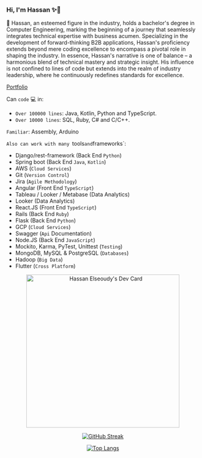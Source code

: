 ### Hi, I'm Hassan ✨👋


🌱 Hassan, an esteemed figure in the industry, holds a bachelor's degree in Computer Engineering, marking the beginning of a journey that seamlessly integrates technical expertise with business acumen. Specializing in the development of forward-thinking B2B applications, Hassan's proficiency extends beyond mere coding excellence to encompass a pivotal role in shaping the industry. In essence, Hassan's narrative is one of balance – a harmonious blend of technical mastery and strategic insight. His influence is not confined to lines of code but extends into the realm of industry leadership, where he continuously redefines standards for excellence.

<a href="https://hassan-elseoudy.github.io/" target="_blank">Portfolio</a>


Can `code` 💻 in:

- `Over 100000 lines`: Java, Kotlin, Python and TypeScript.
- `Over 10000 lines`: SQL, Ruby, C# and C/C++.

`Familiar`: Assembly, Arduino

`Also can work with many `tools` and `frameworks`: 
- Django/rest-framework (Back End `Python`)
- Spring boot (Back End `Java`, `Kotlin`)
- AWS (`Cloud Services`) 
- Git (`Version Control`)
- Jira (`Agile Methodology`)
- Angular (Front End `TypeScript`) 
- Tableau / Looker / Metabase (Data Analytics)
- Looker (Data Analytics)
- React.JS (Front End `TypeScript`) 
- Rails (Back End `Ruby`)
- Flask (Back End `Python`)
- GCP (`Cloud Services`) 
- Swagger (`Api` Documentation)
- Node.JS (Back End `JavaScript`)
- Mockito, Karma, PyTest, Unittest (`Testing`)
- MongoDB, MySQL & PostgreSQL (`Databases`)
- Hadoop (`Big Data`)
- Flutter (`Cross Platform`)


<div align="center"> 

<a href="https://app.daily.dev/hassan_elseoudy"><img src="https://api.daily.dev/devcards/6af415956a7d400e915a7db5fea15214.png?r=hk3" width="400" alt="Hassan Elseoudy's Dev Card"/></a>

[![GitHub Streak](http://github-readme-streak-stats.herokuapp.com?user=hassan-elseoudy&theme=dark&background=000000)](https://git.io/streak-stats)

[![Top Langs](https://github-readme-stats.vercel.app/api/top-langs/?username=hassan-elseoudy&layout=compact&theme=vision-friendly-dark)](https://github.com/anuraghazra/github-readme-stats)
  
</div>

